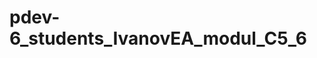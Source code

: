 # pdev-6_students_IvanovEA_modul_C5_6

[comment]: <> (Задание)
[comment]: <> (Напишите Telegram-бота, в котором будет реализован следующий функционал:)
[comment]: <> (Бот возвращает цену на определённое количество валюты &#40;евро, доллар или рубль&#41;.)
[comment]: <> (При написании бота необходимо использовать библиотеку pytelegrambotapi.)
[comment]: <> (Человек должен отправить сообщение боту в виде <имя валюты, цену которой он хочет узнать> <имя валюты, в которой надо узнать цену первой валюты> <количество первой валюты>.)
[comment]: <> (При вводе команды /start или /help пользователю выводятся инструкции по применению бота.)
[comment]: <> (При вводе команды /values должна выводиться информация о всех доступных валютах в читаемом виде.)
[comment]: <> (Для получения курса валют необходимо использовать API и отправлять к нему запросы с помощью библиотеки Requests.)
[comment]: <> (Для парсинга полученных ответов использовать библиотеку JSON.)
[comment]: <> (При ошибке пользователя &#40;например, введена неправильная или несуществующая валюта или неправильно введено число&#41; вызывать собственно написанное исключение APIException с текстом пояснения ошибки.)
[comment]: <> (Текст любой ошибки с указанием типа ошибки должен отправляться пользователю в сообщения.)
[comment]: <> (Для отправки запросов к API описать класс со статическим методом get_price&#40;&#41;, который принимает три аргумента и возвращает нужную сумму в валюте:)
[comment]: <> (имя валюты, цену на которую надо узнать, — base;)
[comment]: <> (имя валюты, цену в которой надо узнать, — quote;)
[comment]: <> (количество переводимой валюты — amount.)
[comment]: <> (Токен Telegram-бота хранить в специальном конфиге &#40;можно использовать .py файл&#41;.)
[comment]: <> (Все классы спрятать в файле extensions.py.)